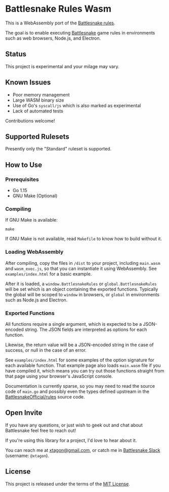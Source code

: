 # Battlesnake Rules Wasm

This is a WebAssembly port of the [Battlesnake rules][rules].

The goal is to enable executing [Battlesnake][battlesnake] game rules in
environments such as web browsers, Node.js, and Electron.

## Status

This project is experimental and your milage may vary.

## Known Issues

- Poor memory management
- Large WASM binary size
- Use of Go's `syscall/js` which is also marked as experimental
- Lack of automated tests

Contributions welcome!

## Supported Rulesets

Presently only the "Standard" ruleset is supported.

## How to Use

### Prerequisites

- Go 1.15
- GNU Make (Optional)

### Compiling

If GNU Make is available:

```shell
make
```

If GNU Make is not available, read `Makefile` to know how to build without it.

### Loading WebAssembly

After compiling, copy the files in `/dist` to your project, including
`main.wasm` and `wasm_exec.js`, so that you can instantiate it using
WebAssembly. See `examples/index.html` for a basic example.

After it is loaded, a `window.BattlesnakeRules` or `global.BattlesnakeRules`
will be set which is an object containing the exported functions. Typically the
global will be scoped to `window` in browsers, or `global` in environments such
as Node.js and Electron.

### Exported Functions

All functions require a single argument, which is expected to be a JSON-encoded
string. The JSON fields are interpreted as options for each function.

Likewise, the return value will be a JSON-encoded string in the case of
success, or null in the case of an error.

See `examples/index.html` for some examples of the option signature for each
available function. That example page also loads `main.wasm` file if you have
compiled it, which means you can try out those functions straight from that
page using your browser's JavaScript console.

Documentation is currently sparse, so you may need to read the source code of
`main.go` and possibly even the types defined upstream in the
[BattlesnakeOfficial/rules][rules] source code.

## Open Invite

If you have any questions, or just wish to geek out and chat about Battlesnake
feel free to reach out!

If you're using this library for a project, I'd love to hear about it.

You can reach me at [xtagon@gmail.com](mailto:xtagon@gmail.com), or catch me in
[Battlesnake Slack][slack] (username: `@xtagon`).

## License

This project is released under the terms of the [MIT License](LICENSE.txt).

[battlesnake]: https://play.battlesnake.com/
[rules]: https://github.com/BattlesnakeOfficial/rules
[slack]: https://battlesnake.slack.com/
